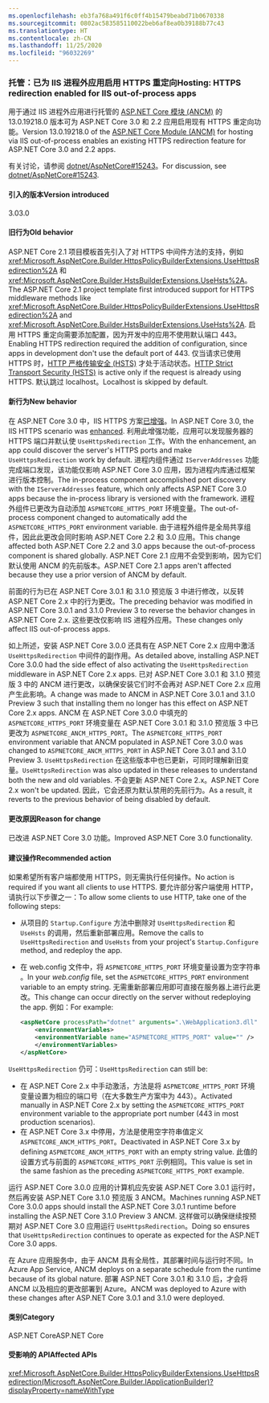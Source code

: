 ```yaml
---
ms.openlocfilehash: eb3fa768a491f6c0ff4b15479beabd71b0670338
ms.sourcegitcommit: 0802ac583585110022beb6af8ea0b39188b77c43
ms.translationtype: HT
ms.contentlocale: zh-CN
ms.lasthandoff: 11/25/2020
ms.locfileid: "96032269"
---
```

### <a name="hosting-https-redirection-enabled-for-iis-out-of-process-apps"></a><span data-ttu-id="f07c6-101">托管：已为 IIS 进程外应用启用 HTTPS 重定向</span><span class="sxs-lookup"><span data-stu-id="f07c6-101">Hosting: HTTPS redirection enabled for IIS out-of-process apps</span></span>

<span data-ttu-id="f07c6-102">用于通过 IIS 进程外应用进行托管的 [ASP.NET Core 模块 (ANCM)](/aspnet/core/host-and-deploy/aspnet-core-module) 的 13.0.19218.0 版本可为 ASP.NET Core 3.0 和 2.2 应用启用现有 HTTPS 重定向功能。</span><span class="sxs-lookup"><span data-stu-id="f07c6-102">Version 13.0.19218.0 of the [ASP.NET Core Module (ANCM)](/aspnet/core/host-and-deploy/aspnet-core-module) for hosting via IIS out-of-process enables an existing HTTPS redirection feature for ASP.NET Core 3.0 and 2.2 apps.</span></span>

<span data-ttu-id="f07c6-103">有关讨论，请参阅 [dotnet/AspNetCore#15243](https://github.com/dotnet/AspNetCore/issues/15243)。</span><span class="sxs-lookup"><span data-stu-id="f07c6-103">For discussion, see [dotnet/AspNetCore#15243](https://github.com/dotnet/AspNetCore/issues/15243).</span></span>

#### <a name="version-introduced"></a><span data-ttu-id="f07c6-104">引入的版本</span><span class="sxs-lookup"><span data-stu-id="f07c6-104">Version introduced</span></span>

<span data-ttu-id="f07c6-105">3.0</span><span class="sxs-lookup"><span data-stu-id="f07c6-105">3.0</span></span>

#### <a name="old-behavior"></a><span data-ttu-id="f07c6-106">旧行为</span><span class="sxs-lookup"><span data-stu-id="f07c6-106">Old behavior</span></span>

<span data-ttu-id="f07c6-107">ASP.NET Core 2.1 项目模板首先引入了对 HTTPS 中间件方法的支持，例如 <xref:Microsoft.AspNetCore.Builder.HttpsPolicyBuilderExtensions.UseHttpsRedirection%2A> 和 <xref:Microsoft.AspNetCore.Builder.HstsBuilderExtensions.UseHsts%2A>。</span><span class="sxs-lookup"><span data-stu-id="f07c6-107">The ASP.NET Core 2.1 project template first introduced support for HTTPS middleware methods like <xref:Microsoft.AspNetCore.Builder.HttpsPolicyBuilderExtensions.UseHttpsRedirection%2A> and <xref:Microsoft.AspNetCore.Builder.HstsBuilderExtensions.UseHsts%2A>.</span></span> <span data-ttu-id="f07c6-108">启用 HTTPS 重定向需要添加配置，因为开发中的应用不使用默认端口 443。</span><span class="sxs-lookup"><span data-stu-id="f07c6-108">Enabling HTTPS redirection required the addition of configuration, since apps in development don't use the default port of 443.</span></span> <span data-ttu-id="f07c6-109">仅当请求已使用 HTTPS 时，[HTTP 严格传输安全 (HSTS)](https://cheatsheetseries.owasp.org/cheatsheets/HTTP_Strict_Transport_Security_Cheat_Sheet.html) 才处于活动状态。</span><span class="sxs-lookup"><span data-stu-id="f07c6-109">[HTTP Strict Transport Security (HSTS)](https://cheatsheetseries.owasp.org/cheatsheets/HTTP_Strict_Transport_Security_Cheat_Sheet.html) is active only if the request is already using HTTPS.</span></span> <span data-ttu-id="f07c6-110">默认跳过 localhost。</span><span class="sxs-lookup"><span data-stu-id="f07c6-110">Localhost is skipped by default.</span></span>

#### <a name="new-behavior"></a><span data-ttu-id="f07c6-111">新行为</span><span class="sxs-lookup"><span data-stu-id="f07c6-111">New behavior</span></span>

<span data-ttu-id="f07c6-112">在 ASP.NET Core 3.0 中，IIS HTTPS 方案[已增强](https://github.com/dotnet/AspNetCore/pull/4685)。</span><span class="sxs-lookup"><span data-stu-id="f07c6-112">In ASP.NET Core 3.0, the IIS HTTPS scenario was [enhanced](https://github.com/dotnet/AspNetCore/pull/4685).</span></span> <span data-ttu-id="f07c6-113">利用此增强功能，应用可以发现服务器的 HTTPS 端口并默认使 `UseHttpsRedirection` 工作。</span><span class="sxs-lookup"><span data-stu-id="f07c6-113">With the enhancement, an app could discover the server's HTTPS ports and make `UseHttpsRedirection` work by default.</span></span> <span data-ttu-id="f07c6-114">进程内组件通过 `IServerAddresses` 功能完成端口发现，该功能仅影响 ASP.NET Core 3.0 应用，因为进程内库通过框架进行版本控制。</span><span class="sxs-lookup"><span data-stu-id="f07c6-114">The in-process component accomplished port discovery with the `IServerAddresses` feature, which only affects ASP.NET Core 3.0 apps because the in-process library is versioned with the framework.</span></span> <span data-ttu-id="f07c6-115">进程外组件已更改为自动添加 `ASPNETCORE_HTTPS_PORT` 环境变量。</span><span class="sxs-lookup"><span data-stu-id="f07c6-115">The out-of-process component changed to automatically add the `ASPNETCORE_HTTPS_PORT` environment variable.</span></span> <span data-ttu-id="f07c6-116">由于进程外组件是全局共享组件，因此此更改会同时影响 ASP.NET Core 2.2 和 3.0 应用。</span><span class="sxs-lookup"><span data-stu-id="f07c6-116">This change affected both ASP.NET Core 2.2 and 3.0 apps because the out-of-process component is shared globally.</span></span> <span data-ttu-id="f07c6-117">ASP.NET Core 2.1 应用不会受到影响，因为它们默认使用 ANCM 的先前版本。</span><span class="sxs-lookup"><span data-stu-id="f07c6-117">ASP.NET Core 2.1 apps aren't affected because they use a prior version of ANCM by default.</span></span>

<span data-ttu-id="f07c6-118">前面的行为已在 ASP.NET Core 3.0.1 和 3.1.0 预览版 3 中进行修改，以反转 ASP.NET Core 2.x 中的行为更改。</span><span class="sxs-lookup"><span data-stu-id="f07c6-118">The preceding behavior was modified in ASP.NET Core 3.0.1 and 3.1.0 Preview 3 to reverse the behavior changes in ASP.NET Core 2.x.</span></span> <span data-ttu-id="f07c6-119">这些更改仅影响 IIS 进程外应用。</span><span class="sxs-lookup"><span data-stu-id="f07c6-119">These changes only affect IIS out-of-process apps.</span></span>

<span data-ttu-id="f07c6-120">如上所述，安装 ASP.NET Core 3.0.0 还具有在 ASP.NET Core 2.x 应用中激活 `UseHttpsRedirection` 中间件的副作用。</span><span class="sxs-lookup"><span data-stu-id="f07c6-120">As detailed above, installing ASP.NET Core 3.0.0 had the side effect of also activating the `UseHttpsRedirection` middleware in ASP.NET Core 2.x apps.</span></span> <span data-ttu-id="f07c6-121">已对 ASP.NET Core 3.0.1 和 3.1.0 预览版 3 中的 ANCM 进行更改，以确保安装它们时不会再对 ASP.NET Core 2.x 应用产生此影响。</span><span class="sxs-lookup"><span data-stu-id="f07c6-121">A change was made to ANCM in ASP.NET Core 3.0.1 and 3.1.0 Preview 3 such that installing them no longer has this effect on ASP.NET Core 2.x apps.</span></span> <span data-ttu-id="f07c6-122">ANCM 在 ASP.NET Core 3.0.0 中填充的 `ASPNETCORE_HTTPS_PORT` 环境变量在 ASP.NET Core 3.0.1 和 3.1.0 预览版 3 中已更改为 `ASPNETCORE_ANCM_HTTPS_PORT`。</span><span class="sxs-lookup"><span data-stu-id="f07c6-122">The `ASPNETCORE_HTTPS_PORT` environment variable that ANCM populated in ASP.NET Core 3.0.0 was changed to `ASPNETCORE_ANCM_HTTPS_PORT` in ASP.NET Core 3.0.1 and 3.1.0 Preview 3.</span></span> <span data-ttu-id="f07c6-123">`UseHttpsRedirection` 在这些版本中也已更新，可同时理解新旧变量。</span><span class="sxs-lookup"><span data-stu-id="f07c6-123">`UseHttpsRedirection` was also updated in these releases to understand both the new and old variables.</span></span> <span data-ttu-id="f07c6-124">不会更新 ASP.NET Core 2.x。</span><span class="sxs-lookup"><span data-stu-id="f07c6-124">ASP.NET Core 2.x won't be updated.</span></span> <span data-ttu-id="f07c6-125">因此，它会还原为默认禁用的先前行为。</span><span class="sxs-lookup"><span data-stu-id="f07c6-125">As a result, it reverts to the previous behavior of being disabled by default.</span></span>

#### <a name="reason-for-change"></a><span data-ttu-id="f07c6-126">更改原因</span><span class="sxs-lookup"><span data-stu-id="f07c6-126">Reason for change</span></span>

<span data-ttu-id="f07c6-127">已改进 ASP.NET Core 3.0 功能。</span><span class="sxs-lookup"><span data-stu-id="f07c6-127">Improved ASP.NET Core 3.0 functionality.</span></span>

#### <a name="recommended-action"></a><span data-ttu-id="f07c6-128">建议操作</span><span class="sxs-lookup"><span data-stu-id="f07c6-128">Recommended action</span></span>

<span data-ttu-id="f07c6-129">如果希望所有客户端都使用 HTTPS，则无需执行任何操作。</span><span class="sxs-lookup"><span data-stu-id="f07c6-129">No action is required if you want all clients to use HTTPS.</span></span> <span data-ttu-id="f07c6-130">要允许部分客户端使用 HTTP，请执行以下步骤之一：</span><span class="sxs-lookup"><span data-stu-id="f07c6-130">To allow some clients to use HTTP, take one of the following steps:</span></span>

* <span data-ttu-id="f07c6-131">从项目的 `Startup.Configure` 方法中删除对 `UseHttpsRedirection` 和 `UseHsts` 的调用，然后重新部署应用。</span><span class="sxs-lookup"><span data-stu-id="f07c6-131">Remove the calls to `UseHttpsRedirection` and `UseHsts` from your project's `Startup.Configure` method, and redeploy the app.</span></span>
* <span data-ttu-id="f07c6-132">在 web.config 文件中，将 `ASPNETCORE_HTTPS_PORT` 环境变量设置为空字符串  。</span><span class="sxs-lookup"><span data-stu-id="f07c6-132">In your *web.config* file, set the `ASPNETCORE_HTTPS_PORT` environment variable to an empty string.</span></span> <span data-ttu-id="f07c6-133">无需重新部署应用即可直接在服务器上进行此更改。</span><span class="sxs-lookup"><span data-stu-id="f07c6-133">This change can occur directly on the server without redeploying the app.</span></span> <span data-ttu-id="f07c6-134">例如：</span><span class="sxs-lookup"><span data-stu-id="f07c6-134">For example:</span></span>

    ```xml
    <aspNetCore processPath="dotnet" arguments=".\WebApplication3.dll" stdoutLogEnabled="false" stdoutLogFile="\\?\%home%\LogFiles\stdout" >
        <environmentVariables>
        <environmentVariable name="ASPNETCORE_HTTPS_PORT" value="" />
        </environmentVariables>
    </aspNetCore>
    ```

<span data-ttu-id="f07c6-135">`UseHttpsRedirection` 仍可：</span><span class="sxs-lookup"><span data-stu-id="f07c6-135">`UseHttpsRedirection` can still be:</span></span>

* <span data-ttu-id="f07c6-136">在 ASP.NET Core 2.x 中手动激活，方法是将 `ASPNETCORE_HTTPS_PORT` 环境变量设置为相应的端口号（在大多数生产方案中为 443）。</span><span class="sxs-lookup"><span data-stu-id="f07c6-136">Activated manually in ASP.NET Core 2.x by setting the `ASPNETCORE_HTTPS_PORT` environment variable to the appropriate port number (443 in most production scenarios).</span></span>
* <span data-ttu-id="f07c6-137">在 ASP.NET Core 3.x 中停用，方法是使用空字符串值定义 `ASPNETCORE_ANCM_HTTPS_PORT`。</span><span class="sxs-lookup"><span data-stu-id="f07c6-137">Deactivated in ASP.NET Core 3.x by defining `ASPNETCORE_ANCM_HTTPS_PORT` with an empty string value.</span></span> <span data-ttu-id="f07c6-138">此值的设置方式与前面的 `ASPNETCORE_HTTPS_PORT` 示例相同。</span><span class="sxs-lookup"><span data-stu-id="f07c6-138">This value is set in the same fashion as the preceding `ASPNETCORE_HTTPS_PORT` example.</span></span>

<span data-ttu-id="f07c6-139">运行 ASP.NET Core 3.0.0 应用的计算机应先安装 ASP.NET Core 3.0.1 运行时，然后再安装 ASP.NET Core 3.1.0 预览版 3 ANCM。</span><span class="sxs-lookup"><span data-stu-id="f07c6-139">Machines running ASP.NET Core 3.0.0 apps should install the ASP.NET Core 3.0.1 runtime before installing the ASP.NET Core 3.1.0 Preview 3 ANCM.</span></span> <span data-ttu-id="f07c6-140">这样做可以确保继续按预期对 ASP.NET Core 3.0 应用运行 `UseHttpsRedirection`。</span><span class="sxs-lookup"><span data-stu-id="f07c6-140">Doing so ensures that `UseHttpsRedirection` continues to operate as expected for the ASP.NET Core 3.0 apps.</span></span>

<span data-ttu-id="f07c6-141">在 Azure 应用服务中，由于 ANCM 具有全局性，其部署时间与运行时不同。</span><span class="sxs-lookup"><span data-stu-id="f07c6-141">In Azure App Service, ANCM deploys on a separate schedule from the runtime because of its global nature.</span></span> <span data-ttu-id="f07c6-142">部署 ASP.NET Core 3.0.1 和 3.1.0 后，才会将 ANCM 以及相应的更改部署到 Azure。</span><span class="sxs-lookup"><span data-stu-id="f07c6-142">ANCM was deployed to Azure with these changes after ASP.NET Core 3.0.1 and 3.1.0 were deployed.</span></span>

#### <a name="category"></a><span data-ttu-id="f07c6-143">类别</span><span class="sxs-lookup"><span data-stu-id="f07c6-143">Category</span></span>

<span data-ttu-id="f07c6-144">ASP.NET Core</span><span class="sxs-lookup"><span data-stu-id="f07c6-144">ASP.NET Core</span></span>

#### <a name="affected-apis"></a><span data-ttu-id="f07c6-145">受影响的 API</span><span class="sxs-lookup"><span data-stu-id="f07c6-145">Affected APIs</span></span>

<xref:Microsoft.AspNetCore.Builder.HttpsPolicyBuilderExtensions.UseHttpsRedirection(Microsoft.AspNetCore.Builder.IApplicationBuilder)?displayProperty=nameWithType>

<!-- 

#### Affected APIs

`M:Microsoft.AspNetCore.Builder.HttpsPolicyBuilderExtensions.UseHttpsRedirection(Microsoft.AspNetCore.Builder.IApplicationBuilder)`

-->
